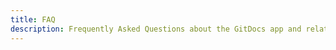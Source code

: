 ```yaml
---
title: FAQ
description: Frequently Asked Questions about the GitDocs app and related products.
---
```

